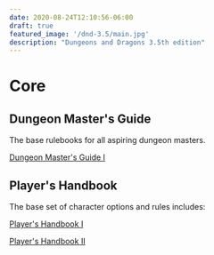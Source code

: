 ```yaml
---
date: 2020-08-24T12:10:56-06:00
draft: true
featured_image: '/dnd-3.5/main.jpg'
description: "Dungeons and Dragons 3.5th edition"
---
```


# Core

## Dungeon Master's Guide

The base rulebooks for all aspiring dungeon masters.

[Dungeon Master's Guide I](DungeonMastersGuide.pdf)

## Player's Handbook

The base set of character options and rules includes:

[Player's Handbook I](PlayersHandbook.pdf)

[Player's Handbook II](PlayersHandbookII.pdf)